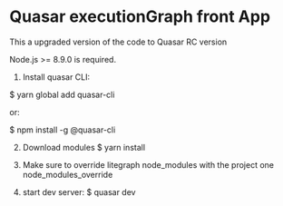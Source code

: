 # Quasar executionGraph front App
This a upgraded version of the code to Quasar RC version

Node.js >= 8.9.0 is required.

1. Install quasar CLI:

$ yarn global add quasar-cli

or:

$ npm install -g @quasar-cli


2. Download modules
$ yarn install

3. Make sure to override litegraph node_modules with the project one node_modules_override

4. start dev server:
$ quasar dev
